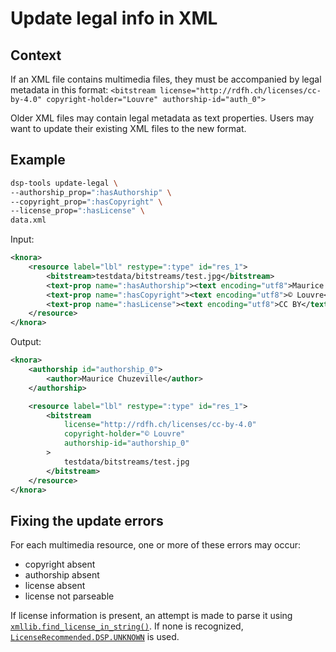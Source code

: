 # Update legal info in XML

## Context

If an XML file contains multimedia files, they must be accompanied by legal metadata
in this format: 
`<bitstream license="http://rdfh.ch/licenses/cc-by-4.0" copyright-holder="Louvre" authorship-id="auth_0">`

Older XML files may contain legal metadata as text properties. 
Users may want to update their existing XML files to the new format.

## Example

```bash
dsp-tools update-legal \
--authorship_prop=":hasAuthorship" \
--copyright_prop=":hasCopyright" \
--license_prop=":hasLicense" \
data.xml
```

Input:

```xml
<knora>
    <resource label="lbl" restype=":type" id="res_1">
        <bitstream>testdata/bitstreams/test.jpg</bitstream>
        <text-prop name=":hasAuthorship"><text encoding="utf8">Maurice Chuzeville</text></text-prop>
        <text-prop name=":hasCopyright"><text encoding="utf8">© Louvre</text></text-prop>
        <text-prop name=":hasLicense"><text encoding="utf8">CC BY</text></text-prop>
    </resource>
</knora>
```

Output:

```xml
<knora>
    <authorship id="authorship_0">
        <author>Maurice Chuzeville</author>
    </authorship>

    <resource label="lbl" restype=":type" id="res_1">
        <bitstream 
            license="http://rdfh.ch/licenses/cc-by-4.0" 
            copyright-holder="© Louvre" 
            authorship-id="authorship_0"
        >
            testdata/bitstreams/test.jpg
        </bitstream>
    </resource>
</knora>
```

## Fixing the update errors

For each multimedia resource, one or more of these errors may occur:

- copyright absent
- authorship absent
- license absent
- license not parseable



If license information is present, an attempt is made to parse it using [`xmllib.find_license_in_string()`](
https://docs.dasch.swiss/latest/DSP-TOOLS/xmllib-api-reference/helpers/#xmllib.helpers.find_license_in_string). 
If none is recognized, [`LicenseRecommended.DSP.UNKNOWN`](
https://docs.dasch.swiss/latest/DSP-TOOLS/xmllib-api-reference/licenses/recommended/#xmllib.models.licenses.recommended.DSP)
is used.
